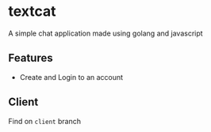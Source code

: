 # textcat
A simple chat application made using golang and javascript

## Features
- Create and Login to an account

## Client
Find on `client` branch
